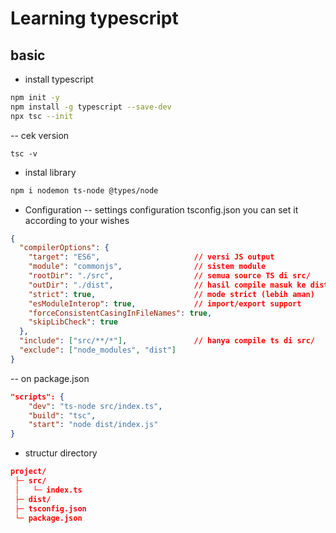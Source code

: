 # Learning typescript

## basic
- install typescript
```bash
npm init -y
npm install -g typescript --save-dev
npx tsc --init
```
-- cek version
```shell
tsc -v
```
- instal library
```bash
npm i nodemon ts-node @types/node
```

- Configuration
-- settings configuration tsconfig.json
you can set it according to your wishes
```json
{
  "compilerOptions": {
    "target": "ES6",                     // versi JS output
    "module": "commonjs",                // sistem module
    "rootDir": "./src",                  // semua source TS di src/
    "outDir": "./dist",                  // hasil compile masuk ke dist/
    "strict": true,                      // mode strict (lebih aman)
    "esModuleInterop": true,             // import/export support
    "forceConsistentCasingInFileNames": true,
    "skipLibCheck": true
  },
  "include": ["src/**/*"],               // hanya compile ts di src/
  "exclude": ["node_modules", "dist"]
}
```
-- on package.json
```json
"scripts": {
    "dev": "ts-node src/index.ts",
    "build": "tsc",
    "start": "node dist/index.js"
}
```

- structur directory
```json
project/
 ├─ src/
 │   └─ index.ts
 ├─ dist/
 ├─ tsconfig.json
 └─ package.json
```
